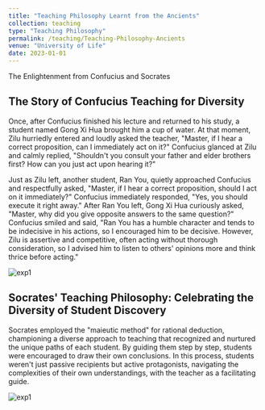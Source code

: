 ```yaml
---
title: "Teaching Philosophy Learnt from the Ancients"
collection: teaching
type: "Teaching Philosophy"
permalink: /teaching/Teaching-Philosophy-Ancients
venue: "University of Life"
date: 2023-01-01
---
```


The Enlightenment from Confucius and Socrates

## The Story of Confucius Teaching for Diversity

Once, after Confucius finished his lecture and returned to his study, a student named Gong Xi Hua brought him a cup of water. At that moment, Zilu hurriedly entered and loudly asked the teacher, "Master, if I hear a correct proposition, can I immediately act on it?" Confucius glanced at Zilu and calmly replied, "Shouldn't you consult your father and elder brothers first? How can you just act upon hearing it?"

Just as Zilu left, another student, Ran You, quietly approached Confucius and respectfully asked, "Master, if I hear a correct proposition, should I act on it immediately?" Confucius immediately responded, "Yes, you should execute it right away." After Ran You left, Gong Xi Hua curiously asked, "Master, why did you give opposite answers to the same question?" Confucius smiled and said, "Ran You has a humble character and tends to be indecisive in his actions, so I encouraged him to be decisive. However, Zilu is assertive and competitive, often acting without thorough consideration, so I advised him to listen to others' opinions more and think thrice before acting."

![exp1](https://a20070348.github.io/Shuolin-Xiao.github.io/images/KF.JPG)

## Socrates' Teaching Philosophy: Celebrating the Diversity of Student Discovery

Socrates employed the "maieutic method" for rational deduction, championing a diverse approach to teaching that recognized and nurtured the unique paths of each student. By guiding them step by step, students were encouraged to draw their own conclusions. In this process, students weren't just passive recipients but active protagonists, navigating the complexities of their own understandings, with the teacher as a facilitating guide.

![exp1](https://a20070348.github.io/Shuolin-Xiao.github.io/images/sgld.JPG)
